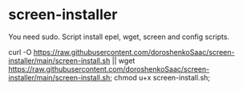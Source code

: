 # screen-installer

You need sudo. Script install epel, wget, screen and config scripts.

curl  -O  https://raw.githubusercontent.com/doroshenkoSaac/screen-installer/main/screen-install.sh || wget https://raw.githubusercontent.com/doroshenkoSaac/screen-installer/main/screen-install.sh;
chmod u+x screen-install.sh;


